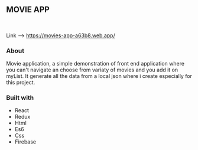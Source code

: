 <h2>MOVIE APP</h2> <br/>

Link --> https://movies-app-a63b8.web.app/

<h3>About</h3>

Movie application, a simple demonstration of front end application where you can't navigate an choose from variaty of movies and you add it on myList. It generate all the data from a local json where i create especially for this project. <br/>

<h3>Built with</h3>
<ul>
<li>React</li> 
<li>Redux</li> 
<li>Html</li> 
<li>Es6</li>
<li>Css</li> 
<li>Firebase</li> 
</ul>
